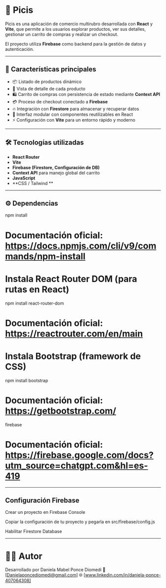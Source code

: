 # 🛒 Picis

Picis es una aplicación de comercio multirubro desarrollada con **React** y **Vite**, que permite a los usuarios explorar productos, ver sus detalles, gestionar un carrito de compras y realizar un checkout. 

El proyecto utiliza **Firebase** como backend para la gestión de datos y autenticación.

---

## 🚀 Características principales

- 📦 Listado de productos dinámico  
- 🔎 Vista de detalle de cada producto  
- 🛍️ Carrito de compras con persistencia de estado mediante **Context API**  
- 💳 Proceso de checkout conectado a **Firebase**  
- 🔥 Integración con **Firestore** para almacenar y recuperar datos  
- 🎨 Interfaz modular con componentes reutilizables en React  
- ⚡ Configuración con **Vite** para un entorno rápido y moderno  

---

## 🛠️ Tecnologías utilizadas

- **React Router**  
- **Vite**  
- **Firebase (Firestore, Configuración de DB)**  
- **Context API** para manejo global del carrito  
- **JavaScript**  
- **CSS / Tailwind **  

---

## ⚙️ Dependencias

npm install
# Documentación oficial: https://docs.npmjs.com/cli/v9/commands/npm-install

# Instala React Router DOM (para rutas en React)
npm install react-router-dom
# Documentación oficial: https://reactrouter.com/en/main

# Instala Bootstrap (framework de CSS)
npm install bootstrap
# Documentación oficial: https://getbootstrap.com/

firebase
# Documentación oficial: https://firebase.google.com/docs?utm_source=chatgpt.com&hl=es-419

---

## Configuración Firebase

Crear un proyecto en Firebase Console

Copiar la configuración de tu proyecto y pegarla en src/firebase/config.js

Habilitar Firestore Database

---
# 👩‍💻 Autor

Desarrollado por Daniela Mabel Ponce Diomedi
📧 [Danielaponcediomedi@gmail.com]
🌐 [www.linkedin.com/in/daniela-ponce-407064308]

